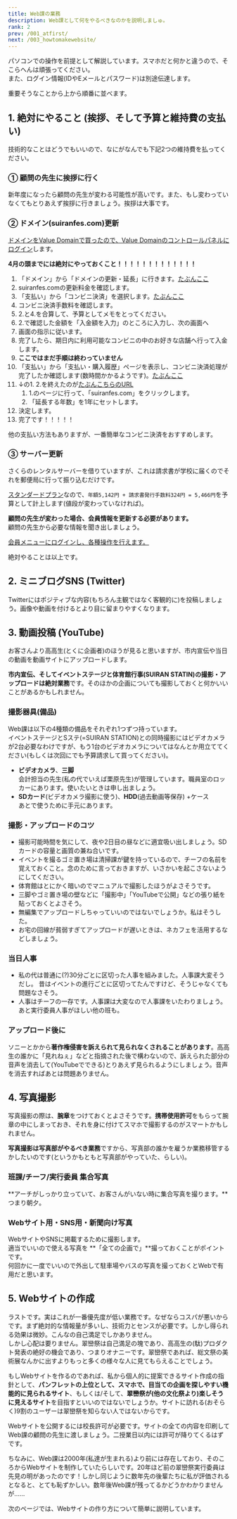 ```yaml
---
title: Web課の業務
description: Web課として何をやるべきなのかを説明しましゅ。
rank: 2
prev: /001_atfirst/
next: /003_howtomakewebsite/
---
```

パソコンでの操作を前提として解説しています。スマホだと何かと違うので、そこらへんは頑張ってください。  
また、ログイン情報(IDやEメールとパスワード)は別途伝達します。

重要そうなことから上から順番に並べます。

## 1. 絶対にやること (挨拶、そして予算と維持費の支払い)
技術的なことはどうでもいいので、なにがなんでも下記2つの維持費を払ってください。

### ① 顧問の先生に挨拶に行く
新年度になったら顧問の先生が変わる可能性が高いです。また、もし変わっていなくてもとりあえず挨拶に行きましょう。挨拶は大事です。

### ② ドメイン(suiranfes.com)更新
[ドメインをValue Domainで買ったので、Value Domainのコントロールパネルにログイン](https://www.value-domain.com/login.php)します。

**4月の頭までには絶対にやっておくこと！！！！！！！！！！！！！**

1. 「ドメイン」から「ドメインの更新・延長」に行きます。[たぶんここ](https://www.value-domain.com/extdom.php)
2. suiranfes.comの更新料金を確認します。
3. 「支払い」から「コンビニ決済」を選択します。[たぶんここ](https://www.value-domain.com/pg/conv.php)
4. コンビニ決済手数料を確認します。
5. 2.と4.を合算して、予算としてメモをとってください。
6. 2.で確認した金額を「入金額を入力」のところに入力し、次の画面へ
7. 画面の指示に従います。
8. 完了したら、期日内に利用可能なコンビニの中のお好きな店舗へ行って入金します。
9. **ここではまだ手順は終わっていません**
10. 「支払い」から「支払い・購入履歴」ページを表示し、コンビニ決済処理が完了したか確認します(数時間かかるようです)。[たぶんここ](https://www.value-domain.com/payment.php?action=viewpaytransaction_new)
11. ↓の1. 2.を終えたのが[たぶんこちらのURL](https://www.value-domain.com/extdom.php?action=extdom2&domainname=suiranfes.com&force=&NumYears=1)
    1. 1.のページに行って、「suiranfes.com」をクリックします。
    2. 「延長する年数」を1年にセットします。
12. 決定します。
13. 完了です！！！！！

他の支払い方法もありますが、一番簡単なコンビニ決済をおすすめします。

### ③ サーバー更新
さくらのレンタルサーバーを借りていますが、これは請求書が学校に届くのでそれを郵便局に行って振り込むだけです。

[スタンダードプラン](https://www.sakura.ne.jp/standard.html)なので、`年額5,142円 + 請求書発行手数料324円 = 5,466円`を予算として計上します(値段が変わっていなければ)。

**顧問の先生が変わった場合、会員情報を更新する必要があります。**  
顧問の先生から必要な情報を聞き出しましょう。

[会員メニューにログインし、各種操作を行えます。](https://secure.sakura.ad.jp/auth/login)

絶対やることは以上です。

## 2. ミニブログSNS (Twitter)
Twitterにはポジティブな内容(もちろん主観ではなく客観的に)を投稿しましょう。画像や動画を付けるとより目に留まりやすくなります。

## 3. 動画投稿 (YouTube)
お客さんより高高生(とくに企画者)のほうが見ると思いますが、市内宣伝や当日の動画を動画サイトにアップロードします。

**市内宣伝、そしてイベントステージと体育館行事(SUIRAN STATIN)の撮影・アップロードは絶対業務**です。そのほかの企画についても撮影しておくと何かいいことがあるかもしれません。

### 撮影器具(備品)
Web課は以下の4種類の備品をそれぞれ1つずつ持っています。  
イベントステージとSステ(=SUIRAN STATION)との同時撮影にはビデオカメラが2台必要なわけですが、もう1台のビデオカメラについてはなんとか用立ててください(もしくは次回にでも予算請求して買ってください)。

- **ビデオカメラ**、**三脚**  
  会計担当の先生(私の代でいえば栗原先生)が管理しています。職員室のロッカーにあります。使いたいときは申し出ましょう。
- **SDカード**(ビデオカメラ撮影に使う)、**HDD**(過去動画等保存) +ケース  
  あとで使うために手元にあります。

### 撮影・アップロードのコツ
- 撮影可能時間を気にして、夜や2日目の昼などに適宜吸い出しましょう。SDカードの容量と画質の兼ね合いです。
- イベントを撮るゴミ置き場は清掃課が鍵を持っているので、チーフの名前を覚えておくこと。念のために言っておきますが、いさかいを起こさないようにしてください。
- 体育館はとにかく暗いのでマニュアルで撮影したほうがよさそうです。
- 三脚やゴミ置き場の壁などに「撮影中」「YouTubeで公開」などの張り紙を貼っておくとよさそう。
- 無編集でアップロードしちゃっていいのではないでしょうか。私はそうした。
- お宅の回線が貧弱すぎてアップロードが遅いときは、ネカフェを活用するなどしましょう。

### 当日人事
- 私の代は普通に(?)30分ごとに区切った人事を組みました。人事課大変そうだし。
  昔はイベントの進行ごとに区切ってたんですけど、そうじゃなくても問題なさそう。
- 人事はチーフの一存です。人事課は大変なので人事課をいたわりましょう。あと実行委員人事がほしい他の班も。

### アップロード後に
ソニーとかから**著作権侵害を訴えられて見られなくされることがあります**。高高生の誰かに「見れねぇ」などと指摘された後で構わないので、訴えられた部分の音声を消去して(YouTubeでできる)とりあえず見られるようにしましょう。音声を消去すればあとは問題ありません。

## 4. 写真撮影
写真撮影の際は、**腕章**をつけておくとよさそうです。**携帯使用許可**をもらって腕章の中にしまっておき、それを身に付けてスマホで撮影するのがスマートかもしれません。

**写真撮影は写真部がやるべき業務**ですから、写真部の誰かを雇うか業務移管するかしたいのです(というかもともと写真部がやっていた、らしい)。

### 班課/チーフ/実行委員 集合写真
**アーチがしっかり立っていて、お客さんがいない時に集合写真を撮ります。**つまり朝夕。

### Webサイト用・SNS用・新聞向け写真
WebサイトやSNSに掲載するために撮影します。  
適当でいいので使える写真を **「全ての企画で」**撮っておくことがポイントです。  
何回かに一度でいいので外出して駐車場やバスの写真を撮っておくとWebで有用だと思います。

## 5. Webサイトの作成
ラストです。実はこれが一番優先度が低い業務です。なぜならコスパが悪いからです。まず絶対的な情報量が多いし、技術力とセンスが必要です。しかし得られる効果は微妙。こんなの自己満足でしかありません。  
しかし心配は要りません。翠巒祭は自己満足の塊であり、高高生の(駄)プロダクト発表の絶好の機会であり、つまりオナニーです。翠巒祭であれば、総文祭の美術展なんかに出すよりもっと多くの様々な人に見てもらえることでしょう。

もしWebサイトを作るのであれば、私から個人的に提案できるサイト作成の指針として、**パンフレットの上位として、スマホで、目当ての企画を探しやすい機能的に見られるサイト**、もしくは/そして、**翠巒祭が(他の文化祭より)楽しそうに見えるサイト**を目指すといいのではないでしょうか。サイトに訪れる(おそらく)9割のユーザーは翠巒祭を知らない人ではないからです。

Webサイトを公開するには校長許可が必要です。サイトの全ての内容を印刷してWeb課の顧問の先生に渡しましょう。二授業日以内には許可が降りてくるはずです。

ちなみに、Web課は2000年(私達が生まれる)より前には存在しており、そのころからWebサイトを制作していたらしいです。20年ほど前の翠巒祭実行委員は先見の明があったのです！しかし同じように数年先の後輩たちに私が評価されるとなると、とても恥ずかしい。数年後Web課が残ってるかどうかわかりませんが……

次のページでは、Webサイトの作り方について簡単に説明しています。